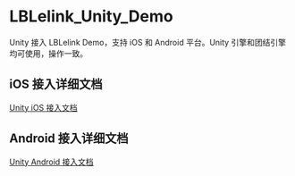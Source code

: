 # LBLelink_Unity_Demo
Unity 接入 LBLelink Demo，支持 iOS 和 Android 平台。Unity 引擎和团结引擎均可使用，操作一致。

## iOS 接入详细文档
 [Unity iOS 接入文档](https://github.com/lebosdk/LBLelink_Unity_Demo/blob/main/iOS_Unity_readme.md)
 
## Android 接入详细文档
 [Unity Android 接入文档](https://github.com/lebosdk/LBLelink_Unity_Demo/blob/main/Andriod_Unity_readme.md)
